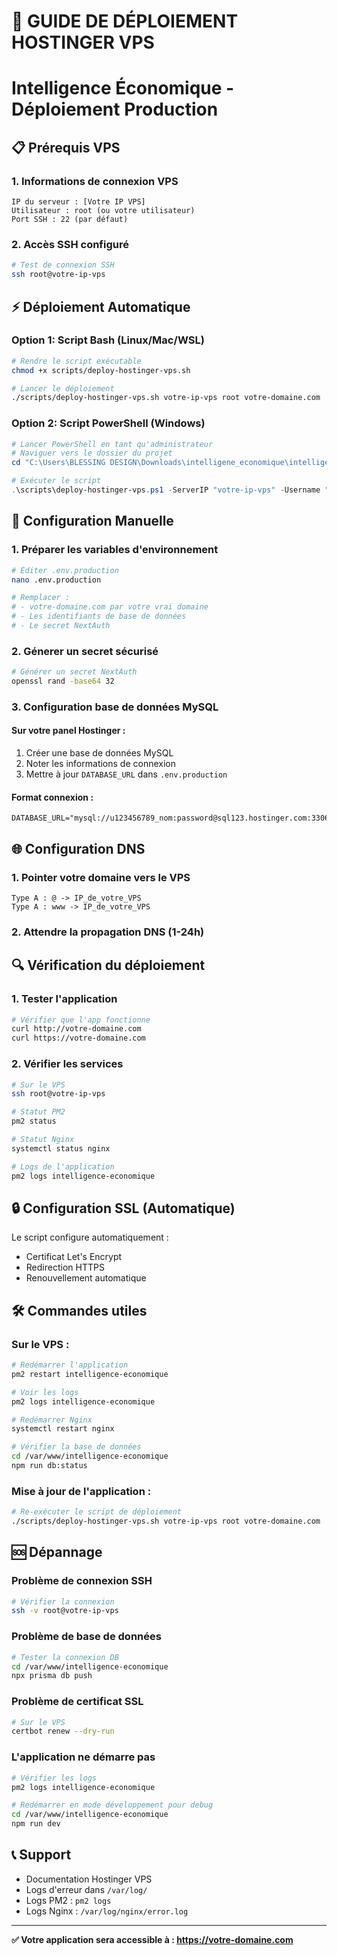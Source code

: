 # 🚀 GUIDE DE DÉPLOIEMENT HOSTINGER VPS
# Intelligence Économique - Déploiement Production

## 📋 Prérequis VPS

### 1. Informations de connexion VPS
```
IP du serveur : [Votre IP VPS]
Utilisateur : root (ou votre utilisateur)
Port SSH : 22 (par défaut)
```

### 2. Accès SSH configuré
```bash
# Test de connexion SSH
ssh root@votre-ip-vps
```

## ⚡ Déploiement Automatique

### Option 1: Script Bash (Linux/Mac/WSL)
```bash
# Rendre le script exécutable
chmod +x scripts/deploy-hostinger-vps.sh

# Lancer le déploiement
./scripts/deploy-hostinger-vps.sh votre-ip-vps root votre-domaine.com
```

### Option 2: Script PowerShell (Windows)
```powershell
# Lancer PowerShell en tant qu'administrateur
# Naviguer vers le dossier du projet
cd "C:\Users\BLESSING DESIGN\Downloads\intelligene_economique\intelligene_economique"

# Exécuter le script
.\scripts\deploy-hostinger-vps.ps1 -ServerIP "votre-ip-vps" -Username "root" -Domain "votre-domaine.com"
```

## 🔧 Configuration Manuelle

### 1. Préparer les variables d'environnement
```bash
# Éditer .env.production
nano .env.production

# Remplacer :
# - votre-domaine.com par votre vrai domaine
# - Les identifiants de base de données
# - Le secret NextAuth
```

### 2. Génerer un secret sécurisé
```bash
# Générer un secret NextAuth
openssl rand -base64 32
```

### 3. Configuration base de données MySQL

#### Sur votre panel Hostinger :
1. Créer une base de données MySQL
2. Noter les informations de connexion
3. Mettre à jour `DATABASE_URL` dans `.env.production`

#### Format connexion :
```
DATABASE_URL="mysql://u123456789_nom:password@sql123.hostinger.com:3306/u123456789_dbname"
```

## 🌐 Configuration DNS

### 1. Pointer votre domaine vers le VPS
```
Type A : @ -> IP_de_votre_VPS
Type A : www -> IP_de_votre_VPS
```

### 2. Attendre la propagation DNS (1-24h)

## 🔍 Vérification du déploiement

### 1. Tester l'application
```bash
# Vérifier que l'app fonctionne
curl http://votre-domaine.com
curl https://votre-domaine.com
```

### 2. Vérifier les services
```bash
# Sur le VPS
ssh root@votre-ip-vps

# Statut PM2
pm2 status

# Statut Nginx
systemctl status nginx

# Logs de l'application
pm2 logs intelligence-economique
```

## 🔒 Configuration SSL (Automatique)

Le script configure automatiquement :
- Certificat Let's Encrypt
- Redirection HTTPS
- Renouvellement automatique

## 🛠️ Commandes utiles

### Sur le VPS :
```bash
# Redémarrer l'application
pm2 restart intelligence-economique

# Voir les logs
pm2 logs intelligence-economique

# Redémarrer Nginx
systemctl restart nginx

# Vérifier la base de données
cd /var/www/intelligence-economique
npm run db:status
```

### Mise à jour de l'application :
```bash
# Re-exécuter le script de déploiement
./scripts/deploy-hostinger-vps.sh votre-ip-vps root votre-domaine.com
```

## 🆘 Dépannage

### Problème de connexion SSH
```bash
# Vérifier la connexion
ssh -v root@votre-ip-vps
```

### Problème de base de données
```bash
# Tester la connexion DB
cd /var/www/intelligence-economique
npx prisma db push
```

### Problème de certificat SSL
```bash
# Sur le VPS
certbot renew --dry-run
```

### L'application ne démarre pas
```bash
# Vérifier les logs
pm2 logs intelligence-economique

# Redémarrer en mode développement pour debug
cd /var/www/intelligence-economique
npm run dev
```

## 📞 Support

- Documentation Hostinger VPS
- Logs d'erreur dans `/var/log/`
- Logs PM2 : `pm2 logs`
- Logs Nginx : `/var/log/nginx/error.log`

---

**✅ Votre application sera accessible à : https://votre-domaine.com**
